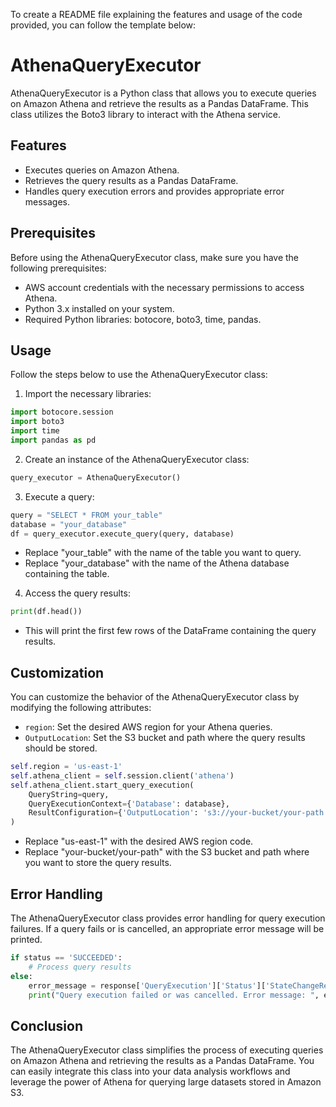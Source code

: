To create a README file explaining the features and usage of the code provided, you can follow the template below:

# AthenaQueryExecutor

AthenaQueryExecutor is a Python class that allows you to execute queries on Amazon Athena and retrieve the results as a Pandas DataFrame. This class utilizes the Boto3 library to interact with the Athena service.

## Features

- Executes queries on Amazon Athena.
- Retrieves the query results as a Pandas DataFrame.
- Handles query execution errors and provides appropriate error messages.

## Prerequisites

Before using the AthenaQueryExecutor class, make sure you have the following prerequisites:

- AWS account credentials with the necessary permissions to access Athena.
- Python 3.x installed on your system.
- Required Python libraries: botocore, boto3, time, pandas.

## Usage

Follow the steps below to use the AthenaQueryExecutor class:

1. Import the necessary libraries:
```python
import botocore.session
import boto3
import time
import pandas as pd
```

2. Create an instance of the AthenaQueryExecutor class:
```python
query_executor = AthenaQueryExecutor()
```

3. Execute a query:
```python
query = "SELECT * FROM your_table"
database = "your_database"
df = query_executor.execute_query(query, database)
```
- Replace "your_table" with the name of the table you want to query.
- Replace "your_database" with the name of the Athena database containing the table.

4. Access the query results:
```python
print(df.head())
```
- This will print the first few rows of the DataFrame containing the query results.

## Customization

You can customize the behavior of the AthenaQueryExecutor class by modifying the following attributes:

- `region`: Set the desired AWS region for your Athena queries.
- `OutputLocation`: Set the S3 bucket and path where the query results should be stored.

```python
self.region = 'us-east-1'
self.athena_client = self.session.client('athena')
self.athena_client.start_query_execution(
    QueryString=query,
    QueryExecutionContext={'Database': database},
    ResultConfiguration={'OutputLocation': 's3://your-bucket/your-path'}
)
```
- Replace "us-east-1" with the desired AWS region code.
- Replace "your-bucket/your-path" with the S3 bucket and path where you want to store the query results.

## Error Handling

The AthenaQueryExecutor class provides error handling for query execution failures. If a query fails or is cancelled, an appropriate error message will be printed.

```python
if status == 'SUCCEEDED':
    # Process query results
else:
    error_message = response['QueryExecution']['Status']['StateChangeReason']
    print("Query execution failed or was cancelled. Error message: ", error_message)
```

## Conclusion

The AthenaQueryExecutor class simplifies the process of executing queries on Amazon Athena and retrieving the results as a Pandas DataFrame. You can easily integrate this class into your data analysis workflows and leverage the power of Athena for querying large datasets stored in Amazon S3.